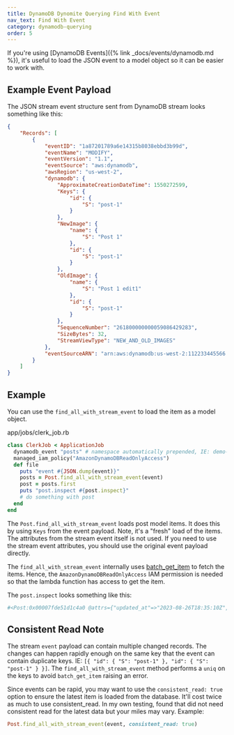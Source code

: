 ```yaml
---
title: DynamoDB Dynomite Querying Find With Event
nav_text: Find With Event
category: dynamodb-querying
order: 5
---
```


If you're using [DynamoDB Events]({% link _docs/events/dynamodb.md %}), it's useful to load the JSON event to a model object so it can be easier to work with.

## Example Event Payload

The JSON stream event structure sent from DynamoDB stream looks something like this:

```json
{
    "Records": [
        {
            "eventID": "1a87201789a6e14315b8038ebbd3b99d",
            "eventName": "MODIFY",
            "eventVersion": "1.1",
            "eventSource": "aws:dynamodb",
            "awsRegion": "us-west-2",
            "dynamodb": {
                "ApproximateCreationDateTime": 1550272599,
                "Keys": {
                    "id": {
                        "S": "post-1"
                    }
                },
                "NewImage": {
                    "name": {
                        "S": "Post 1"
                    },
                    "id": {
                        "S": "post-1"
                    }
                },
                "OldImage": {
                    "name": {
                        "S": "Post 1 edit1"
                    },
                    "id": {
                        "S": "post-1"
                    }
                },
                "SequenceNumber": "261800000000059086429283",
                "SizeBytes": 32,
                "StreamViewType": "NEW_AND_OLD_IMAGES"
            },
            "eventSourceARN": "arn:aws:dynamodb:us-west-2:112233445566:table/demo-dev_posts/stream/2019-02-15T23:01:06.871"
        }
    ]
}
```

## Example

You can use the `find_all_with_stream_event` to load the item as a model object.

app/jobs/clerk_job.rb

```ruby
class ClerkJob < ApplicationJob
  dynamodb_event "posts" # namespace automatically prepended, IE: demo-dev_posts
  managed_iam_policy("AmazonDynamoDBReadOnlyAccess")
  def file
    puts "event #{JSON.dump(event)}"
    posts = Post.find_all_with_stream_event(event)
    post = posts.first
    puts "post.inspect #{post.inspect}"
    # do something with post
  end
end
```

The `Post.find_all_with_stream_event` loads post model items. It does this by using `Keys` from the event payload. Note, it's a "fresh" load of the items. The attributes from the stream event itself is not used. If you need to use the stream event attributes, you should use the original event payload directly.

The `find_all_with_stream_event` internally uses [batch_get_item](https://docs.aws.amazon.com/sdk-for-ruby/v3/api/Aws/DynamoDB/Client.html#batch_get_item-instance_method) to fetch the items. Hence, the `AmazonDynamoDBReadOnlyAccess` IAM permission is needed so that the lambda function has access to get the item.

The `post.inspect` looks something like this:

```ruby
#<Post:0x00007fde51d1c4a0 @attrs={"updated_at"=>"2023-08-26T18:35:10Z", "created_at"=>"2023-08-26T18:35:10Z", "id"=>"post-1", "body"=>"body 1", "title"=>"Post 1 edit1"}>
```

## Consistent Read Note

The stream `event` payload can contain multiple changed records. The changes can happen rapidly enough on the same key that the event can contain duplicate keys. IE: `[{ "id": { "S": "post-1" }, "id": { "S": "post-1" } }]`. The `find_all_with_stream_event` method performs a `uniq` on the keys to avoid `batch_get_item` raising an error.

Since events can be rapid, you may want to use the `consistent_read: true` option to ensure the latest item is loaded from the database. It'll cost twice as much to use consistent_read.  In my own testing, found that did not need consistent read for the latest data but your miles may vary. Example:

```ruby
Post.find_all_with_stream_event(event, consistent_read: true)
```
